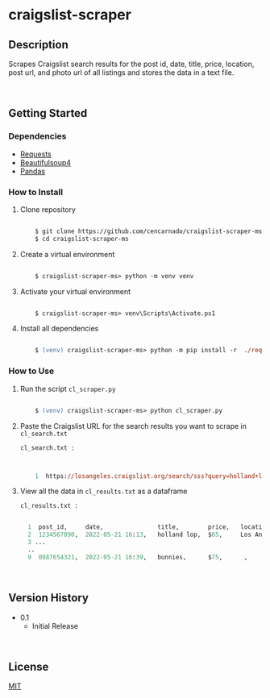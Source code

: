 # craigslist-scraper
## Description
Scrapes Craigslist search results for the post id, date, title, price, location, post url, and photo url of all listings and stores the data in a text file.
  
<br /> 

## Getting Started
  
  
### Dependencies

  *   [ Requests](https://github.com/psf/requests)
  *   [ Beautifulsoup4](https://pypi.org/project/beautifulsoup4/)
  *   [ Pandas](https://github.com/pandas-dev/pandas)  

### How to Install

1. Clone repository
      ```sh

          $ git clone https://github.com/cencarnado/craigslist-scraper-ms.git
          $ cd craigslist-scraper-ms

      ```

2. Create a virtual environment
      ```ps

          $ craigslist-scraper-ms> python -m venv venv

      ```

3. Activate your virtual environment
      ```ps

          $ craigslist-scraper-ms> venv\Scripts\Activate.ps1

      ```

4. Install all dependencies 
      ```ps

          $ (venv) craigslist-scraper-ms> python -m pip install -r  ./requirements.txt

      ```

### How to Use

1. Run the script `cl_scraper.py`
    ```ps

        $ (venv) craigslist-scraper-ms> python cl_scraper.py

    ```

2. Paste the Craigslist URL for the search results you want to scrape in `cl_search.txt`


    `cl_search.txt :`
    
    ```ps
    

        1  https://losangeles.craigslist.org/search/sss?query=holland+lop&hasPic=1&postedToday=1&max_price=200

    ```
    
3. View all the data in `cl_results.txt` as a dataframe


   `cl_results.txt :`
    ```ps

      1  post_id,     date,               title,        price,   location,      post-url,         photo
      2  1234567890,  2022-05-21 16:13,   holland lop,  $65,     Los Angeles,   http://...html,   http://...jpg
      3 ...
      .. 
      9  0987654321,  2022-05-21 16:39,   bunnies,      $75,      ,             http://...html,   http://...jpg

      ```

<br /> 

## Version History

* 0.1
    * Initial Release


<br /> 


## License

[MIT]()
        

